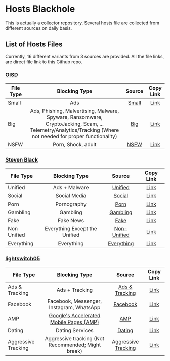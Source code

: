 # Hosts Blackhole

This is actually a collector repository. Several hosts file are collected from different sources on daily basis.

## List of Hosts Files

Currently, 16 different variants from 3 sources are provided. All the file links, are direct file link to this Github
repo.

### [OISD](https://oisd.nl/)

| File Type |                                                                        Blocking Type                                                                         |             Source             |                                           Copy Link                                            |
|-----------|:------------------------------------------------------------------------------------------------------------------------------------------------------------:|:------------------------------:|:----------------------------------------------------------------------------------------------:|
| Small     |                                                                             Ads                                                                              | [Small](https://small.oisd.nl) |   [Link](https://raw.githubusercontent.com/abmmhasan/hosts-blackhole/master/hosts/oisd/ads)    |
| Big       | Ads, Phishing, Malvertising, Malware, Spyware, Ransomware, CryptoJacking, Scam, ... Telemetry/Analytics/Tracking (Where not needed for proper functionality) |   [Big](https://big.oisd.nl)   | [Link](https://raw.githubusercontent.com/abmmhasan/hosts-blackhole/master/hosts/oisd/security) |
| NSFW      |                                                                      Porn, Shock, adult                                                                      |  [NSFW](https://nsfw.oisd.nl)  |   [Link](https://raw.githubusercontent.com/abmmhasan/hosts-blackhole/master/hosts/oisd/nsfw)   |

### [Steven Black](https://github.com/StevenBlack/hosts)

| File Type   |         Blocking Type         |                                                            Source                                                             |                                                 Copy Link                                                 |
|-------------|:-----------------------------:|:-----------------------------------------------------------------------------------------------------------------------------:|:---------------------------------------------------------------------------------------------------------:|
| Unified     |         Ads + Malware         |                          [Unified](https://raw.githubusercontent.com/StevenBlack/hosts/master/hosts)                          |   [Link](https://raw.githubusercontent.com/abmmhasan/hosts-blackhole/master/hosts/steven-black/unified)   |
| Social      |         Social Media          |               [Social](https://raw.githubusercontent.com/StevenBlack/hosts/master/alternates/social-only/hosts)               |   [Link](https://raw.githubusercontent.com/abmmhasan/hosts-blackhole/master/hosts/steven-black/social)    |
| Porn        |          Pornography          |                 [Porn](https://raw.githubusercontent.com/StevenBlack/hosts/master/alternates/porn-only/hosts)                 |    [Link](https://raw.githubusercontent.com/abmmhasan/hosts-blackhole/master/hosts/steven-black/porn)     |
| Gambling    |           Gambling            |             [Gambling](https://raw.githubusercontent.com/StevenBlack/hosts/master/alternates/gambling-only/hosts)             |  [Link](https://raw.githubusercontent.com/abmmhasan/hosts-blackhole/master/hosts/steven-black/gambling)   |
| Fake        |           Fake News           |               [Fake](https://raw.githubusercontent.com/StevenBlack/hosts/master/alternates/fakenews-only/hosts)               |  [Link](https://raw.githubusercontent.com/abmmhasan/hosts-blackhole/master/hosts/steven-black/fake-news)  |
| Non Unified | Everything Except the Unified | [Non-Unified](https://raw.githubusercontent.com/StevenBlack/hosts/master/alternates/fakenews-gambling-porn-social-only/hosts) | [Link](https://raw.githubusercontent.com/abmmhasan/hosts-blackhole/master/hosts/steven-black/non-unified) |
| Everything  |          Everything           |    [Everything](https://raw.githubusercontent.com/StevenBlack/hosts/master/alternates/fakenews-gambling-porn-social/hosts)    |     [Link](https://raw.githubusercontent.com/abmmhasan/hosts-blackhole/master/hosts/steven-black/all)     |

### [lightswitch05](https://www.github.developerdan.com/hosts/)

| File Type           |                                                          Blocking Type                                                          |                                                 Source                                                  |                                                     Copy Link                                                      |
|---------------------|:-------------------------------------------------------------------------------------------------------------------------------:|:-------------------------------------------------------------------------------------------------------:|:------------------------------------------------------------------------------------------------------------------:|
| Ads & Tracking      |                                                         Ads + Tracking                                                          |     [Ads & Tracking](https://www.github.developerdan.com/hosts/lists/ads-and-tracking-extended.txt)     |    [Link](https://raw.githubusercontent.com/abmmhasan/hosts-blackhole/master/hosts/lightswitch05/ads-tracking)     |
| Facebook            |                                            Facebook, Messenger, Instagram, WhatsApp                                             |            [Facebook](https://www.github.developerdan.com/hosts/lists/facebook-extended.txt)            |      [Link](https://raw.githubusercontent.com/abmmhasan/hosts-blackhole/master/hosts/lightswitch05/facebook)       |
| AMP                 | [Google's Accelerated Mobile Pages (AMP)](https://www.theregister.co.uk/2017/05/19/open_source_insider_google_amp_bad_bad_bad/) |              [AMP](https://www.github.developerdan.com/hosts/lists/amp-hosts-extended.txt)              |     [Link](https://raw.githubusercontent.com/abmmhasan/hosts-blackhole/master/hosts/lightswitch05/google-amp)      |
| Dating              |                                                         Dating Services                                                         |         [Dating](https://www.github.developerdan.com/hosts/lists/dating-services-extended.txt)          |       [Link](https://raw.githubusercontent.com/abmmhasan/hosts-blackhole/master/hosts/lightswitch05/dating)        |
| Aggressive Tracking |                                       Aggressive tracking (Not Recommended; Might break)                                        | [Aggressive Tracking](https://www.github.developerdan.com/hosts/lists/tracking-aggressive-extended.txt) | [Link](https://raw.githubusercontent.com/abmmhasan/hosts-blackhole/master/hosts/lightswitch05/aggressive-tracking) |




